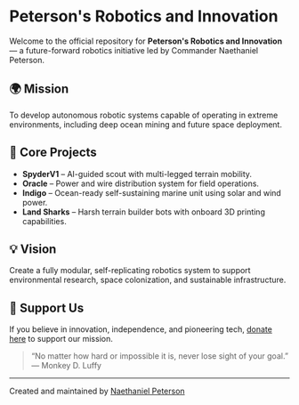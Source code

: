 # Peterson's Robotics and Innovation

Welcome to the official repository for **Peterson's Robotics and Innovation** — a future-forward robotics initiative led by Commander Naethaniel Peterson.

## 🌍 Mission
To develop autonomous robotic systems capable of operating in extreme environments, including deep ocean mining and future space deployment.

## 🔧 Core Projects
- **SpyderV1** – AI-guided scout with multi-legged terrain mobility.
- **Oracle** – Power and wire distribution system for field operations.
- **Indigo** – Ocean-ready self-sustaining marine unit using solar and wind power.
- **Land Sharks** – Harsh terrain builder bots with onboard 3D printing capabilities.

## 💡 Vision
Create a fully modular, self-replicating robotics system to support environmental research, space colonization, and sustainable infrastructure.

## 🙌 Support Us
If you believe in innovation, independence, and pioneering tech, [donate here](https://www.gofundme.com/f/fuel-the-future-help-build-spider-v1) to support our mission.

> “No matter how hard or impossible it is, never lose sight of your goal.” — Monkey D. Luffy

---

Created and maintained by [Naethaniel Peterson](mailto:naethaniellpeterson@gmail.com)